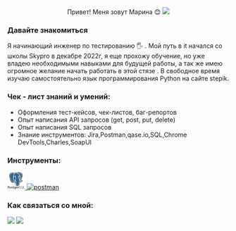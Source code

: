 
<div id="header" align="center">
   Привет! Меня зовут Марина 😊
  <img src="https://media.giphy.com/media/v1.Y2lkPTc5MGI3NjExYzRyeHVtZmc0eGFscDc1a20yMGxmczByNDFyMTNmNmhoNnVsM2cxdiZlcD12MV9pbnRlcm5hbF9naWZfYnlfaWQmY3Q9Zw/H1f1T0tKK4jEfNt6MG/giphy.gif" width="100"/>
</div>

### Давайте знакомиться  
Я начинающий инженер по тестированию 🖐️ .
Мой путь в it начался со школы Skypro в декабре 2022г,  я еще прохожу обучение, но уже владею необходимыми навыками для будущей работы, а так же имею огромное желание начать работать в этой стязе . В свободное время изучаю самостоятельно язык программирования Python на сайте stepik.
### Чек - лист знаний и умений: 
- Оформления  тест-кейсов, чек-листов, баг-репортов  
- Опыт написания API запросов (get, post, put, delete)
- Опыт написания SQL запросов
- Знание инструментов: Jira,Postman,qase.io,SQL,Chrome DevTools,Charles,SoapUI 

<h3 align="left">Инструменты:</h3>
<p align="left"> <a href="https://www.postgresql.org" target="_blank" rel="noreferrer"> <img src="https://raw.githubusercontent.com/devicons/devicon/master/icons/postgresql/postgresql-original-wordmark.svg" alt="postgresql" width="40" height="40"/> </a> <a href="https://postman.com" target="_blank" rel="noreferrer"> <img src="https://www.vectorlogo.zone/logos/getpostman/getpostman-icon.svg" alt="postman" width="40" height="40"/> </a> </p>

### Как связаться со мной: 
<a href="https://t.me/Marinlucky" target="_blank"><img src="https://img.shields.io/badge/-Marinlucky-blue?style=flat&logo=Telegram&logoColor=white"></a> <a href="mailto:marinaevik@yandex.ru"><img src="https://img.shields.io/badge/-Yandex-yellow?style=flat&logo=Yandex&logoColor=white"></a>
